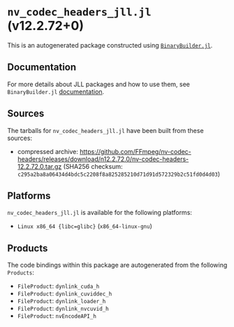 # `nv_codec_headers_jll.jl` (v12.2.72+0)

This is an autogenerated package constructed using [`BinaryBuilder.jl`](https://github.com/JuliaPackaging/BinaryBuilder.jl).

## Documentation

For more details about JLL packages and how to use them, see `BinaryBuilder.jl` [documentation](https://docs.binarybuilder.org/stable/jll/).

## Sources

The tarballs for `nv_codec_headers_jll.jl` have been built from these sources:

* compressed archive: https://github.com/FFmpeg/nv-codec-headers/releases/download/n12.2.72.0/nv-codec-headers-12.2.72.0.tar.gz (SHA256 checksum: `c295a2ba8a06434d4bdc5c2208f8a825285210d71d91d572329b2c51fd0d4d03`)

## Platforms

`nv_codec_headers_jll.jl` is available for the following platforms:

* `Linux x86_64 {libc=glibc}` (`x86_64-linux-gnu`)

## Products

The code bindings within this package are autogenerated from the following `Products`:

* `FileProduct`: `dynlink_cuda_h`
* `FileProduct`: `dynlink_cuviddec_h`
* `FileProduct`: `dynlink_loader_h`
* `FileProduct`: `dynlink_nvcuvid_h`
* `FileProduct`: `nvEncodeAPI_h`
